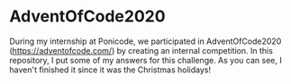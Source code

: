 # AdventOfCode2020
During my internship at Ponicode, we participated in AdventOfCode2020 (https://adventofcode.com/) by creating an internal competition. In this repository, I put some of my answers for this challenge. As you can see, I haven't finished it since it was the Christmas holidays! 
